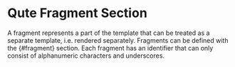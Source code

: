 # Qute Fragment Section

A fragment represents a part of the template that can be treated as a separate template, i.e. rendered separately. Fragments can be defined with the {#fragment} section. Each fragment has an identifier that can only consist of alphanumeric characters and underscores.